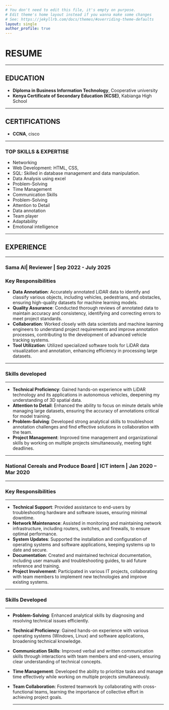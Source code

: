 ```yaml
---
# You don't need to edit this file, it's empty on purpose.
# Edit theme's home layout instead if you wanna make some changes
# See: https://jekyllrb.com/docs/themes/#overriding-theme-defaults
layout: single
author_profile: true
---
```

# **RESUME**
---

## **EDUCATION**

- **Diploma in Business Information Technology**,  Cooperative university 
- **Kenya Certificate of Secondary Education (KCSE)**, Kabianga High School

---

## **CERTIFICATIONS**

- **CCNA**, cisco

---

### **TOP SKILLS & EXPERTISE**
- Networking 
- Web Development: HTML, CSS,
- SQL: Skilled in database management and data manipulation.
- Data Analysis using excel
- Problem-Solving
- Time Management
- Communication Skills
- Problem-Solving
- Attention to Detail
- Data annotation    
- Team player  
- Adaptability 
- Emotional intelligence 

---

## **EXPERIENCE**

---

### **Sama AI**| Reviewer | Sep 2022 - July 2025
### **Key Responsibilities**
- **Data Annotation**: Accurately annotated LiDAR data to identify and classify various objects, including vehicles, pedestrians, and obstacles, ensuring high-quality datasets for machine learning models.
- **Quality Assurance**: Conducted thorough reviews of annotated data to maintain accuracy and consistency, identifying and correcting errors to meet project standards.
- **Collaboration**: Worked closely with data scientists and machine learning engineers to understand project requirements and improve annotation processes, contributing to the development of advanced vehicle tracking systems.
- **Tool Utilization**: Utilized specialized software tools for LiDAR data visualization and annotation, enhancing efficiency in processing large datasets.
---
  ### **Skills developed**
---
- **Technical Proficiency**: Gained hands-on experience with LiDAR technology and its applications in autonomous vehicles, deepening my understanding of 3D spatial data.
- **Attention to Detail**: Enhanced the ability to focus on minute details while managing large datasets, ensuring the accuracy of annotations critical for model training.
- **Problem-Solving**: Developed strong analytical skills to troubleshoot annotation challenges and find effective solutions in collaboration with the team.
- **Project Management**: Improved time management and organizational skills by working on multiple projects simultaneously, meeting tight deadlines.

---

  ### **National Cereals and Produce Board** | ICT intern | Jan 2020 – Mar 2020
---
  ### **Key Responsibilities**
---
- **Technical Support**: Provided assistance to end-users by troubleshooting hardware and software issues, ensuring minimal downtime.
- **Network Maintenance**: Assisted in monitoring and maintaining network infrastructure, including routers, switches, and firewalls, to ensure optimal performance.
- **System Updates**: Supported the installation and configuration of operating systems and software applications, keeping systems up to date and secure.
- **Documentation**: Created and maintained technical documentation, including user manuals and troubleshooting guides, to aid future reference and training.
- **Project Involvement**: Participated in various IT projects, collaborating with team members to implement new technologies and improve existing systems.
---
  ### **Skills Developed**
---
- **Problem-Solving**: Enhanced analytical skills by diagnosing and resolving technical issues efficiently.
- **Technical Proficiency**: Gained hands-on experience with various operating systems (Windows, Linux) and software applications, broadening technical knowledge.
- **Communication Skills**: Improved verbal and written communication skills through interactions with team members and end-users, ensuring clear understanding of technical concepts.
- **Time Management**: Developed the ability to prioritize tasks and manage time effectively while working on multiple projects simultaneously.
- **Team Collaboration**: Fostered teamwork by collaborating with cross-functional teams, learning the importance of collective effort in achieving project goals.

  ---

  

